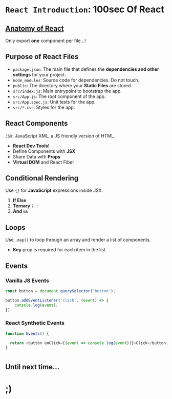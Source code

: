# `React Introduction`: **100sec** Of React


## [Anatomy of React](https://fireship.io/courses/react/basics-anatomy/)
Only export **one** component per file...!


## Purpose of React Files
- `package.json`: The main file that defines the **dependencies and other settings** for your project.
- `node_modules`: Source code for dependencies. Do not touch.
- `public`: The directory where your **Static Files** are stored.
- `src/index.js`: Main entrypoint to bootstrap the app.
- `src/App.js`: The root component of the app.
- `src/App.spec.js`: Unit tests for the app.
- `src/*.css`: Styles for the app.



## React Components
`JSX`: JavaScript XML, a JS friendly version of HTML.

- **React Dev Tools**!
- Define Components with **JSX**
- Share Data with **Props**
- **Virtual DOM** and React Fiber



## Conditional Rendering
Use `{}` for **JavaScript** expressions inside JSX.

1. **If Else**
2. **Ternary** `? :`
3. **And** `&&`



## Loops
Use `.map()` to loop through an array and render a list of components.

- **Key** prop is required for each item in the list.



## Events

### Vanilla JS Events
```javascript
const button = document.querySelector('button');

button.addEventListener('click', (event) => {
    console.log(event);
})
```


### React Synthetic Events
```javascript
function Events() {

  return <button onClick={(event => console.log(event))}>Click</button>
}
```







#

## Until next time...
# ;)
